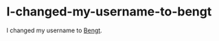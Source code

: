I-changed-my-username-to-bengt
==============================

I changed my username to [Bengt](https://github.com/bengt).
